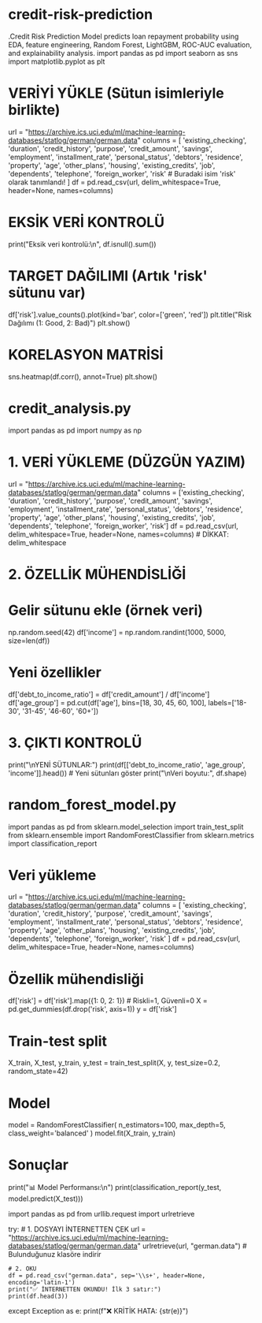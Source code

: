 # credit-risk-prediction
.Credit Risk Prediction Model predicts loan repayment probability using EDA, feature engineering, Random Forest, LightGBM, ROC-AUC evaluation, and explainability analysis.
import pandas as pd
import seaborn as sns
import matplotlib.pyplot as plt

# VERİYİ YÜKLE (Sütun isimleriyle birlikte)
url = "https://archive.ics.uci.edu/ml/machine-learning-databases/statlog/german/german.data"
columns = [
    'existing_checking', 'duration', 'credit_history', 'purpose', 'credit_amount',
    'savings', 'employment', 'installment_rate', 'personal_status', 'debtors',
    'residence', 'property', 'age', 'other_plans', 'housing', 'existing_credits',
    'job', 'dependents', 'telephone', 'foreign_worker', 'risk'  # Buradaki isim 'risk' olarak tanımlandı!
]
df = pd.read_csv(url, delim_whitespace=True, header=None, names=columns)

# EKSİK VERİ KONTROLÜ
print("Eksik veri kontrolü:\n", df.isnull().sum())

# TARGET DAĞILIMI (Artık 'risk' sütunu var)
df['risk'].value_counts().plot(kind='bar', color=['green', 'red'])
plt.title("Risk Dağılımı (1: Good, 2: Bad)")
plt.show()

# KORELASYON MATRİSİ
sns.heatmap(df.corr(), annot=True)
plt.show()

# credit_analysis.py
import pandas as pd
import numpy as np

# 1. VERİ YÜKLEME (DÜZGÜN YAZIM)
url = "https://archive.ics.uci.edu/ml/machine-learning-databases/statlog/german/german.data"
columns = ['existing_checking', 'duration', 'credit_history', 'purpose', 'credit_amount',
           'savings', 'employment', 'installment_rate', 'personal_status', 'debtors',
           'residence', 'property', 'age', 'other_plans', 'housing', 'existing_credits',
           'job', 'dependents', 'telephone', 'foreign_worker', 'risk']
df = pd.read_csv(url, delim_whitespace=True, header=None, names=columns)  # DİKKAT: delim_whitespace

# 2. ÖZELLİK MÜHENDİSLİĞİ
# Gelir sütunu ekle (örnek veri)
np.random.seed(42)
df['income'] = np.random.randint(1000, 5000, size=len(df))

# Yeni özellikler
df['debt_to_income_ratio'] = df['credit_amount'] / df['income']
df['age_group'] = pd.cut(df['age'], bins=[18, 30, 45, 60, 100], labels=['18-30', '31-45', '46-60', '60+'])

# 3. ÇIKTI KONTROLÜ
print("\nYENİ SÜTUNLAR:")
print(df[['debt_to_income_ratio', 'age_group', 'income']].head())  # Yeni sütunları göster
print("\nVeri boyutu:", df.shape)

# random_forest_model.py
import pandas as pd
from sklearn.model_selection import train_test_split
from sklearn.ensemble import RandomForestClassifier
from sklearn.metrics import classification_report

# Veri yükleme
url = "https://archive.ics.uci.edu/ml/machine-learning-databases/statlog/german/german.data"
columns = [
    'existing_checking', 'duration', 'credit_history', 'purpose', 'credit_amount',
    'savings', 'employment', 'installment_rate', 'personal_status', 'debtors',
    'residence', 'property', 'age', 'other_plans', 'housing', 'existing_credits',
    'job', 'dependents', 'telephone', 'foreign_worker', 'risk'
]
df = pd.read_csv(url, delim_whitespace=True, header=None, names=columns)

# Özellik mühendisliği
df['risk'] = df['risk'].map({1: 0, 2: 1})  # Riskli=1, Güvenli=0
X = pd.get_dummies(df.drop('risk', axis=1))
y = df['risk']

# Train-test split
X_train, X_test, y_train, y_test = train_test_split(X, y, test_size=0.2, random_state=42)

# Model
model = RandomForestClassifier(
    n_estimators=100,
    max_depth=5,
    class_weight='balanced'
)
model.fit(X_train, y_train)

# Sonuçlar
print("📊 Model Performansı:\n")
print(classification_report(y_test, model.predict(X_test)))


import pandas as pd
from urllib.request import urlretrieve

try:
    # 1. DOSYAYI İNTERNETTEN ÇEK
    url = "https://archive.ics.uci.edu/ml/machine-learning-databases/statlog/german/german.data"
    urlretrieve(url, "german.data")  # Bulunduğunuz klasöre indirir
    
    # 2. OKU
    df = pd.read_csv("german.data", sep='\\s+', header=None, encoding='latin-1')
    print("✅ İNTERNETTEN OKUNDU! İlk 3 satır:")
    print(df.head(3))

except Exception as e:
    print(f"❌ KRİTİK HATA: {str(e)}")
    
